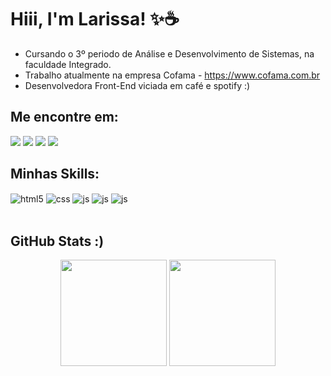 <h1> Hiii, I'm Larissa! ✨☕ </h1>


- Cursando o 3º periodo de Análise e Desenvolvimento de Sistemas, na faculdade Integrado.
- Trabalho atualmente na empresa Cofama - https://www.cofama.com.br
- Desenvolvedora Front-End viciada em café e spotify :)

<div> <h2> Me encontre em: </h2>
<a href="https://www.linkedin.com/in/9larissanunes" target="_blank">
  <img src="https://img.shields.io/badge/-LinkedIn-%230077B5?style=for-the-badge&logo=linkedin&logoColor=white" target="_blank"></a> 
<a href="mailto:larissnunes924@gmail.com" target="_blank"><img src="https://img.shields.io/badge/Gmail-D14836?style=for-the-badge&logo=gmail&logoColor=white"></a>
 <a href="https://www.instagram.com/9larissanunes/" rel="insta">
    <img src="https://camo.githubusercontent.com/acaa286597b43c96dc02b69b90de15a65c52063e31835b763a061cc815f64bac/68747470733a2f2f696d672e736869656c64732e696f2f62616467652f2d496e7374616772616d2d2532334534343035463f7374796c653d666f722d7468652d6261646765266c6f676f3d696e7374616772616d266c6f676f436f6c6f723d7768697465" data-canonical-src="https://img.shields.io/badge/-Instagram-%23E4405F?style=for-the-badge&amp;logo=instagram&amp;logoColor=white" style="max-width: 100%;"></a>
   <a href="https://discord.com/channels/1091333854461165578/1091333855136468994" target="_blank"><img src="https://img.shields.io/badge/Discord-7289DA?style=for-the-badge&logo=discord&logoColor=white" target="_blank"></a> 
  
</div>

<div> <h2> Minhas Skills: </h2>
  
<img align="center" alt="html5" src="https://camo.githubusercontent.com/d63d473e728e20a286d22bb2226a7bf45a2b9ac6c72c59c0e61e9730bfe4168c/68747470733a2f2f696d672e736869656c64732e696f2f62616467652f48544d4c352d4533344632363f7374796c653d666f722d7468652d6261646765266c6f676f3d68746d6c35266c6f676f436f6c6f723d7768697465">
  
<img align="center" alt="css" src="https://camo.githubusercontent.com/3a0f693cfa032ea4404e8e02d485599bd0d192282b921026e89d271aaa3d7565/68747470733a2f2f696d672e736869656c64732e696f2f62616467652f435353332d3135373242363f7374796c653d666f722d7468652d6261646765266c6f676f3d63737333266c6f676f436f6c6f723d7768697465">
 
<img align="center" alt="js" src="https://camo.githubusercontent.com/9d07c04bdd98c662d5df9d4e1cc1de8446ffeaebca330feb161f1fb8e1188204/68747470733a2f2f696d672e736869656c64732e696f2f62616467652f4a6176615363726970742d4637444631453f7374796c653d666f722d7468652d6261646765266c6f676f3d6a617661736372697074266c6f676f436f6c6f723d626c61636b"> 
<img align="center" alt="js" 
src="https://img.shields.io/badge/Git-E34F26?style=for-the-badge&logo=git&logoColor=white">
<img align="center" alt="js" 
src="https://img.shields.io/badge/PHP-777BB4?style=for-the-badge&logo=php&logoColor=white">

<br>
<br>

<h2> GitHub Stats :) </h2>
<div align="center">
<img  height="170em" src="https://github-readme-stats.vercel.app/api?username=lari-nunes&show_icons=true&theme=radical"/>
<img  height="170em" src="https://github-readme-stats.vercel.app/api/top-langs/?username=lari-nunes&layout=compact&langs_count=16&theme=radical"/>
</div>

 
